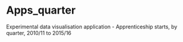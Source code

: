 # Apps_quarter
Experimental data visualisation application - Apprenticeship starts, by quarter, 2010/11 to 2015/16
